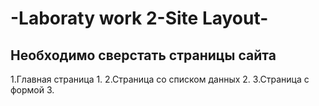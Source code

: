 # -Laboraty work 2-Site Layout-
## Необходимо сверстать страницы сайта
1.Главная страница 1.
2.Страница со списком данных 2.
3.Страница с формой 3.
